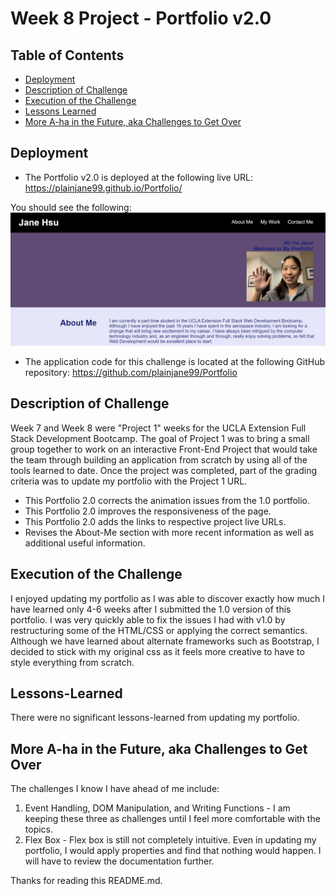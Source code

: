 # Week 8 Project - Portfolio v2.0

## Table of Contents

* [Deployment](#deploy)
* [Description of Challenge](#description)
* [Execution of the Challenge](#execution)
* [Lessons Learned](#lessons)
* [More A-ha in the Future, aka Challenges to Get Over](#challenges)

## Deployment <a name="deploy"></a>

* The Portfolio v2.0 is deployed at the following live URL:
https://plainjane99.github.io/Portfolio/

You should see the following:
![Snippet of portfolio](./assets/images/Portfolio_README_Snip.png)

* The application code for this challenge is located at the following GitHub repository:
https://github.com/plainjane99/Portfolio


## Description of Challenge <a name="description"></a>

Week 7 and Week 8 were "Project 1" weeks for the UCLA Extension Full Stack Development Bootcamp.  The goal of Project 1 was to bring a small group together to work on an interactive Front-End Project that would take the team through building an application from scratch by using all of the tools learned to date.  Once the project was completed, part of the grading criteria was to update my portfolio with the Project 1 URL.  

* This Portfolio 2.0 corrects the animation issues from the 1.0 portfolio.   
* This Portfolio 2.0 improves the responsiveness of the page.
* This Portfolio 2.0 adds the links to respective project live URLs.
* Revises the About-Me section with more recent information as well as additional useful information.

## Execution of the Challenge <a name="execution"></a>

I enjoyed updating my portfolio as I was able to discover exactly how much I have learned only 4-6 weeks after I submitted the 1.0 version of this portfolio.  I was very quickly able to fix the issues I had with v1.0 by restructuring some of the HTML/CSS or applying the correct semantics.  Although we have learned about alternate frameworks such as Bootstrap, I decided to stick with my original css as it feels more creative to have to style everything from scratch.  

## Lessons-Learned <a name="lessons"></a>

There were no significant lessons-learned from updating my portfolio.

## More A-ha in the Future, aka Challenges to Get Over <a name="challenges"></a>

The challenges I know I have ahead of me include:

1. Event Handling, DOM Manipulation, and Writing Functions - I am keeping these three as challenges until I feel more comfortable with the topics.
2. Flex Box - Flex box is still not completely intuitive.  Even in updating my portfolio, I would apply properties and find that nothing would happen.  I will have to review the documentation further.   

Thanks for reading this README.md.
